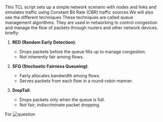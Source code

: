 This TCL script sets up a simple network scenario with nodes and links and simulates traffic using Constant Bit Rate (CBR) traffic sources.We will also see the different techniques  These techniques are called queue management algorithms. They are used in networking to control congestion and manage the flow of packets through routers and other network devices.
briefly:

1. **RED (Random Early Detection)**:
   - Drops packets before the queue fills up to manage congestion.
   - Not inherently fair among flows.

2. **SFQ (Stochastic Fairness Queueing)**:
   - Fairly allocates bandwidth among flows.
   - Serves packets from each flow in a round-robin manner.

3. **DropTail**:
   - Drops packets only when the queue is full.
   - Not fair; indiscriminate packet dropping.
   
For ![question](https://github.com/Abdevilji/Computer-Networks/assets/99809457/45be52cc-5bc7-46ea-aacd-31f9d930e589)

